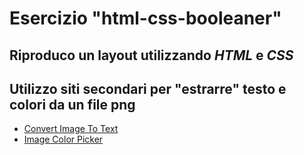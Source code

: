 # Esercizio "html-css-booleaner"
Riproduco un layout utilizzando *HTML* e *CSS*
---
## Utilizzo siti secondari per "estrarre" testo e colori da un file png
- [Convert Image To Text](https://www.ocr2edit.com/convert-to-txt)
- [Image Color Picker](https://imagecolorpicker.com/)
